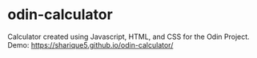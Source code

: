 # odin-calculator
Calculator created using Javascript, HTML, and CSS for the Odin Project.
Demo: https://sharique5.github.io/odin-calculator/
